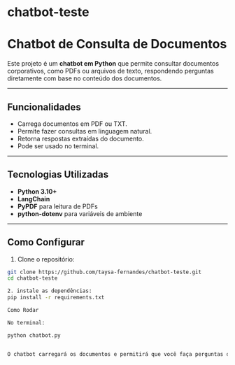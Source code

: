 ﻿# chatbot-teste

# Chatbot de Consulta de Documentos

Este projeto é um **chatbot em Python** que permite consultar documentos corporativos, como PDFs ou arquivos de texto, respondendo perguntas diretamente com base no conteúdo dos documentos.

---

## Funcionalidades

- Carrega documentos em PDF ou TXT.
- Permite fazer consultas em linguagem natural.
- Retorna respostas extraídas do documento.
- Pode ser usado no terminal.

---

## Tecnologias Utilizadas

- **Python 3.10+**
- **LangChain**
- **PyPDF** para leitura de PDFs
- **python-dotenv** para variáveis de ambiente

---

## Como Configurar

1. Clone o repositório:

```bash
git clone https://github.com/taysa-fernandes/chatbot-teste.git
cd chatbot-teste

2. instale as dependências:
pip install -r requirements.txt

Como Rodar

No terminal:

python chatbot.py


O chatbot carregará os documentos e permitirá que você faça perguntas diretamente.

